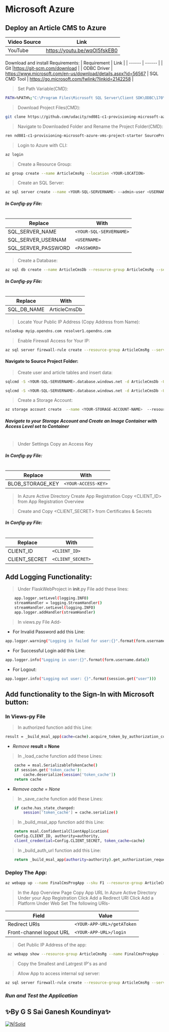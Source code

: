 # Microsoft Azure
## Deploy an Article CMS to Azure
| Video Source | Link |
| ------ | ------ |
| YouTube | https://youtu.be/wqOl5fskEB0 |


 Download and install Requirements:
| Requirement | Link |
| ------ | ------ |
| Git |https://git-scm.com/download |
| ODBC Driver | https://www.microsoft.com/en-us/download/details.aspx?id=56567
| SQL CMD Tool | https://go.microsoft.com/fwlink/?linkid=2142258 |

>Set Path Variable(CMD):

```sh
PATH=%PATH%;"C:\Program Files\Microsoft SQL Server\Client SDK\ODBC\170\Tools\Binn"
```

>Download Project Files(CMD): 

```sh
git clone https://github.com/udacity/nd081-c1-provisioning-microsoft-azure-vms-project-starter
```
>Navigate to Downloaded Folder and Rename the Project Folder(CMD):

```sh
ren nd081-c1-provisioning-microsoft-azure-vms-project-starter SourceProject
```


>Login to Azure with CLI:

```sh
az login
```

>Create a Resource Group:
```sh
az group create --name ArticleCmsRg --location <YOUR-LOCATION>
```


>Create an SQL Server:

```sh
az sql server create --name <YOUR-SQL-SERVERNAME> --admin-user <USERNAME> --admin-password <PASSWORD> --resource-group ArticleCmsRg
```

##### In Config-py File:
 #
| Replace | With |
| ------ | ------ |
|SQL_SERVER_NAME | ``<YOUR-SQL-SERVERNAME>``|
|SQL_SERVER_USERNAM | ``<USERNAME>``|
|SQL_SERVER_PASSWORD | ``<PASSWORD>``|

>Create a Database:

```sh
az sql db create --name ArticleCmsDb --resource-group ArticleCmsRg --server <YOUR-SQL-SERVERNAME> 
```


##### In Config-py File:
 #
| Replace | With |
| ------ | ------ |
|SQL_DB_NAME | ArticleCmsDb|


>Locate Your Public IP Address (Copy Address from Name): 

  ```sh
  nslookup myip.opendns.com resolver1.opendns.com
  ```

>Enable Firewall Access for Your IP:

```sh
az sql server firewall-rule create --resource-group ArticleCmsRg --server <YOUR-SQL-SERVERNAME> --name "AllowMyIP" --start-ip-address <IP-FROM-PREVIOUS-STEP>  --end-ip-address  <IP-FROM-PREVIOUS-STEP>
```

#### Navigate to Source Project Folder:

> Create user and article tables and insert data:

```sh
sqlcmd -S <YOUR-SQL-SERVERNAME>.database.windows.net -d ArticleCmsDb -U sqladmin -i .\sql_scripts\users-table-init.sql
```

```sh
sqlcmd -S <YOUR-SQL-SERVERNAME>.database.windows.net -d ArticleCmsDb -U sqladmin -i .\sql_scripts\posts-table-init.sql
```

>Create a Storage Account:

```sh
az storage account create  --name <YOUR-STORAGE-ACCOUNT-NAME>  --resource-group ArticleCmsRg  --sku Standard_ZRS  
```

##### Navigate to your Storage Account and Create an Image Container with Access Level set to Container
#
>Under Settings Copy an Access Key

##### In Config-py File:
#
 
| Replace | With |
| ------ | ------ |
|BLOB_STORAGE_KEY | ``<YOUR-ACCESS-KEY>``|


>In Azure Active Directory Create App Registration Copy <CLIENT_ID> from App Registration Overview

>Create and Copy <CLIENT_SECRET> from Certificates & Secrets 

##### In Config-py File:
#
 
| Replace | With |
| ------ | ------ |
|CLIENT_ID| ``<CLIENT_ID>``|
|CLIENT_SECRET |``<CLIENT_SECRET>``|

## Add Logging Functionality:

>Under FlaskWebProject in __init__.py File add these lines:

```sh
	app.logger.setLevel(logging.INFO)
	streamHandler = logging.StreamHandler()
	streamHandler.setLevel(logging.INFO)
	app.logger.addHandler(streamHandler)
```
	
>In views.py File Add-

- For Invalid Password add this Line:

```sh
app.logger.warning("Logging in failed for user:{}".format(form.username.data))
```

- For Successful Login add this Line:

```sh
app.logger.info("Logging in user:{}".format(form.username.data))
```

- For Logout:

```sh
app.logger.info("Logging out user: {}".format(session.get("user")))
```

## Add functionality to the Sign-In with Microsoft button:

### In Views-py File
> In authorized function add this Line:

```sh
result = _build_msal_app(cache=cache).acquire_token_by_authorization_code(request.args['code'],scopes=Config.SCOPE,redirect_uri=url_for('authorized', _external=True, _scheme='https'))
```
- *Remove* **result = None**



> In _load_cache function add these Lines:

```sh
    cache = msal.SerializableTokenCache()
    if session.get('token_cache'):
        cache.deserialize(session['token_cache'])
    return cache
```
- _Remove_ *cache = None*

>In  _save_cache function add these Lines:

```sh
    if cache.has_state_changed:
        session['token_cache'] = cache.serialize()
```

>In _build_msal_app function add this Line:

```sh
    return msal.ConfidentialClientApplication(
    Config.CLIENT_ID, authority=authority,
    client_credential=Config.CLIENT_SECRET, token_cache=cache)
```

>In _build_auth_url function add this Line:

```sh
    return _build_msal_app(authority=authority).get_authorization_request_url(scopes,state=state,redirect_uri=url_for('authorized', _external=True, _scheme='https'))
```

### Deploy The App:

```sh
az webapp up --name FinalCmsProgApp --sku F1 --resource-group ArticleCmsRg
```

>In the App Overview Page Copy App URL <YOUR-APP-URL> 
>In Azure Active Directory Under your App Registration
>Click Add a Redirect URI
>Click Add a Platform
> Under Web 
Set The following URls-

| Field | Value |
| ------ | ------ |
|Redirect URIs|``<YOUR-APP-URL>/getAToken``|
|Front-channel logout URL|``<YOUR-APP-URL>/login``|


>Get Public IP Address of the app:

```sh
 az webapp show --resource-group ArticleCmsRg --name FinalCmsProgApp  --query outboundIpAddresses --output tsv
```

>Copy the Smallest and Latrgest IP's as <SMALLEST-IP> and <Largest-IP>

>Allow App to access internal sql server:

```sh
az sql server firewall-rule create --resource-group ArticleCmsRg --server <YOUR-SQL-SERVERNAME>  --name "AllowAppIP" --start-ip-address  <SMALLEST-IP-FROM-PREVIOUS-STEP>  --end-ip-address  <LARGEST-IP-FROM-PREVIOUS-STEP>
```



### _Run and Test the Application_

## ✨By G S Sai Ganesh Koundinya✨
[![N|Solid](https://cdn.business2community.com/wp-content/uploads/2016/02/View-my-LinkedIn-profile-image-3-300x140.png.png)](https://www.linkedin.com/in/s-sai-ganesh-koundinya-gollapudi-25285118a/)

